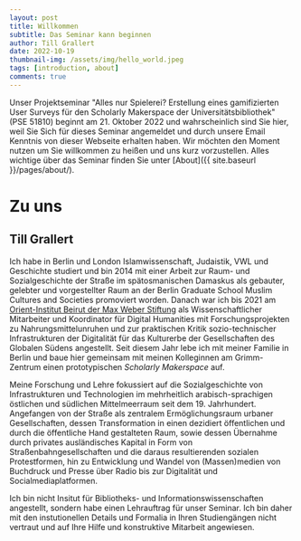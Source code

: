 ```yaml
---
layout: post
title: Willkommen
subtitle: Das Seminar kann beginnen
author: Till Grallert
date: 2022-10-19
thumbnail-img: /assets/img/hello_world.jpeg
tags: [introduction, about]
comments: true
---
```


Unser Projektseminar "Alles nur Spielerei? Erstellung eines gamifizierten User Surveys für den Scholarly Makerspace der Universitätsbibliothek" (PSE 51810) beginnt am 21. Oktober 2022 und wahrscheinlich sind Sie hier, weil Sie Sich für dieses Seminar angemeldet und durch unsere Email Kenntnis von dieser Webseite erhalten haben. Wir möchten den Moment nutzen um Sie willkommen zu heißen und uns kurz vorzustellen. Alles wichtige über das Seminar finden Sie unter [About]({{ site.baseurl }}/pages/about/).


# Zu uns
## Till Grallert

Ich habe in Berlin und London Islamwissenschaft, Judaistik, VWL und Geschichte studiert und bin 2014 mit einer Arbeit zur Raum- und Sozialgeschichte der Straße im spätosmanischen Damaskus als gebauter, gelebter und vorgestellter Raum an der Berlin Graduate School Muslim Cultures and Societies promoviert worden. Danach war ich bis 2021 am [Orient-Institut Beirut der Max Weber Stiftung](https://www.orient-institut.org) als Wissenschaftlicher Mitarbeiter und Koordinator für Digital Humanities mit Forschungsprojekten zu Nahrungsmittelunruhen und zur praktischen Kritik sozio-technischer Infrastrukturen der Digitalität für das Kulturerbe der Gesellschaften des Globalen Südens angestellt. Seit diesem Jahr lebe ich mit meiner Familie in Berlin und baue hier gemeinsam mit meinen Kolleginnen am Grimm-Zentrum einen prototypischen *Scholarly Makerspace* auf.

Meine Forschung und Lehre fokussiert auf die Sozialgeschichte von Infrastrukturen und Technologien im mehrheitlich arabisch-sprachigen östlichen und südlichen Mittelmeerraum seit dem 19. Jahrhundert. Angefangen von der Straße als zentralem Ermöglichungsraum urbaner Gesellschaften, dessen Transformation in einen dezidiert öffentlichen und durch die öffentliche Hand gestalteten Raum, sowie dessen Übernahme durch privates ausländisches Kapital in Form von Straßenbahngesellschaften und die daraus resultierenden sozialen Protestformen, hin zu Entwicklung und Wandel von (Massen)medien von Buchdruck und Presse über Radio bis zur Digitalität und Socialmediaplatformen. 

Ich bin nicht Insitut für Bibliotheks- und Informationswissenschaften angestellt, sondern habe einen Lehrauftrag für unser Seminar. Ich bin daher mit den instutionellen Details und Formalia in Ihren Studiengängen nicht vertraut und auf Ihre Hilfe und konstruktive Mitarbeit angewiesen. 
